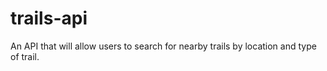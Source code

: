 # trails-api
An API that will allow users to search for nearby trails by location and type of trail. 